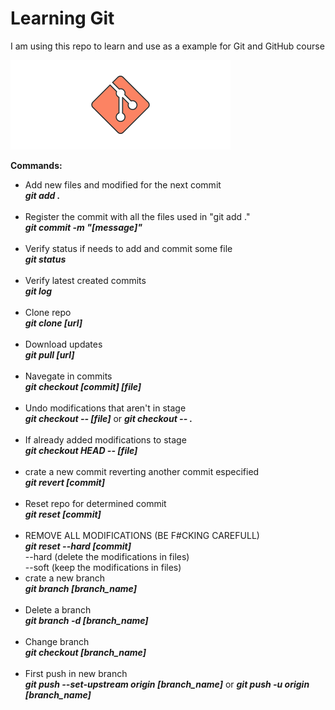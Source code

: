 # Learning Git

I am using this repo to learn and use as a example for Git and GitHub course

![Git_Image](./gitimage.png)

<b>Commands: </b>

<ul>
	<li>Add new files and modified for the next commit <br/>
		<b><i>git add .</i></b></li><br/>
	<li>Register the commit with all the files used in "git add ." <br/>
		<b><i>git commit -m "[message]"</i></b></li><br/>
	<li>Verify status if needs to add and commit some file <br />
		<b><i>git status</i></b></li><br/>
	<li>Verify latest created commits <br />
		<b><i>git log</i></b></li><br/>
	<li>Clone repo <br />
		<b><i>git clone [url]</i></b></li><br/>
	<li>Download updates <br />
		<b><i>git pull [url]</i></b></li><br/>
	<li>Navegate in commits<br />
		<b><i>git checkout [commit] [file]</i></b></li><br/>
	<li>Undo modifications that aren't in stage<br />
		<b><i>git checkout -- [file]</i></b>
			or 	 
		<b><i>git checkout -- .</i></b></li><br/>
	<li>If already added modifications to stage<br />
		<b><i>git checkout HEAD -- [file]</i></b></li><br/>
	<li>crate a new commit reverting another commit especified<br />
		<b><i>git revert [commit]</i></b></li><br/>
	<li>Reset repo for determined commit<br />
		<b><i>git reset [commit]</i></b></li><br/>
	<li>REMOVE ALL MODIFICATIONS (BE F#CKING CAREFULL)<br />
		<b><i>git reset --hard [commit]</i></b><br/>
		--hard (delete the modifications in files)<br/>
		--soft (keep the modifications in files)</li>
	<li>crate a new branch<br />
		<b><i>git branch [branch_name]</i></b></li><br/>
	<li>Delete a branch<br />
		<b><i>git branch -d [branch_name]</i></b></li><br/>
	<li>Change branch<br />
		<b><i>git checkout [branch_name]</i></b></li><br/>
	<li>First push in new branch<br />
		<b><i>git push --set-upstream origin [branch_name]</i></b>
			or
		<b><i>git push -u origin [branch_name]</i></b></li><br/>
		
		
</ul>		
		